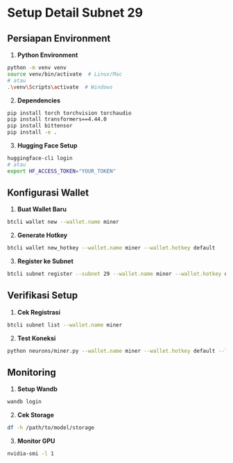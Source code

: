 # Setup Detail Subnet 29

## Persiapan Environment

1. **Python Environment**
```bash
python -m venv venv
source venv/bin/activate  # Linux/Mac
# atau
.\venv\Scripts\activate  # Windows
```

2. **Dependencies**
```bash
pip install torch torchvision torchaudio
pip install transformers==4.44.0
pip install bittensor
pip install -e .
```

3. **Hugging Face Setup**
```bash
huggingface-cli login
# atau
export HF_ACCESS_TOKEN="YOUR_TOKEN"
```

## Konfigurasi Wallet

1. **Buat Wallet Baru**
```bash
btcli wallet new --wallet.name miner
```

2. **Generate Hotkey**
```bash
btcli wallet new_hotkey --wallet.name miner --wallet.hotkey default
```

3. **Register ke Subnet**
```bash
btcli subnet register --subnet 29 --wallet.name miner --wallet.hotkey default
```

## Verifikasi Setup

1. **Cek Registrasi**
```bash
btcli subnet list --wallet.name miner
```

2. **Test Koneksi**
```bash
python neurons/miner.py --wallet.name miner --wallet.hotkey default --logging.debug --offline
```

## Monitoring

1. **Setup Wandb**
```bash
wandb login
```

2. **Cek Storage**
```bash
df -h /path/to/model/storage
```

3. **Monitor GPU**
```bash
nvidia-smi -l 1
```
